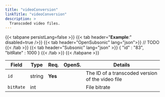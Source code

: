```yaml
---
title: "videoConversion"
linkTitle: "videoConversion"
description: >
  Transcoded video files.
---
```


{{< tabpane persistLang=false >}}
{{< tab header="**Example**:" disabled=true />}}
{{< tab header="OpenSubsonic" lang="json">}}
// TODO
{{< /tab >}}
{{< tab header="Subsonic" lang="json" >}}
{
  "id" : "83",
  "bitRate" : 1000
}
{{< /tab >}}
{{< /tabpane >}}

| Field | Type | Req. | OpenS. | Details |
| ----- | ---- | ---- | ------ | ------- |
| `id` | string | **Yes** | | The ID of a transcoded version of the video file |
| `bitRate` | int | | | File bitrate |
